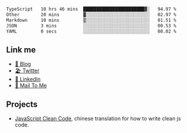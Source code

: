 <!--START_SECTION:waka-->

```txt
TypeScript   10 hrs 46 mins  ███████████████████████▓░   94.97 %
Other        20 mins         ▓░░░░░░░░░░░░░░░░░░░░░░░░   02.97 %
Markdown     10 mins         ▒░░░░░░░░░░░░░░░░░░░░░░░░   01.51 %
JSON         3 mins          ░░░░░░░░░░░░░░░░░░░░░░░░░   00.53 %
YAML         0 secs          ░░░░░░░░░░░░░░░░░░░░░░░░░   00.02 %
```

<!--END_SECTION:waka-->

## Link me

- [📕 Blog](https://chris-yu.vercel.app/)
- [🏖️ Twitter](https://twitter.com/yuetong3yu)
- [🧳 Linkedin](https://www.linkedin.com/in/yuetong3yu)
- [📧 Mail To Me](mailto:yuetong3yu@gmail.com)


## Projects 

- [JavaScript Clean Code](https://js-clean-code-cn.vercel.app/), chinese translation for how to write clean js code.
